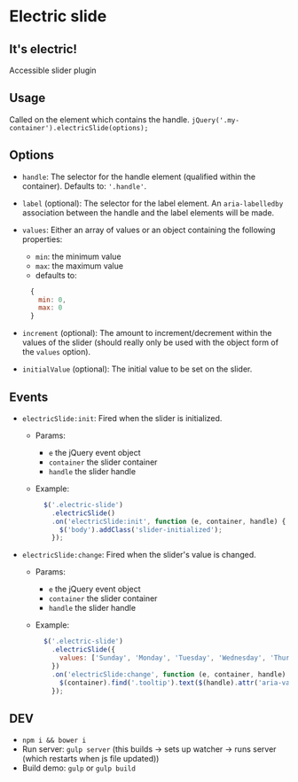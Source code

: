 # Electric slide
## It's electric!
Accessible slider plugin

## Usage
Called on the element which contains the handle. `jQuery('.my-container').electricSlide(options);`

## Options
- `handle`: The selector for the handle element (qualified within the container). Defaults to: `'.handle'`.

- `label` (optional): The selector for the label element.  An `aria-labelledby` association between the handle and the label elements will be made.

- `values`: Either an array of values or an object containing the following properties:
  - `min`: the minimum value
  - `max`: the maximum value
  - defaults to:

  ```javascript
    {
      min: 0,
      max: 0
    }
  ```
- `increment` (optional): The amount to increment/decrement within the values of the slider (should really only be used with the object form of the `values` option).
- `initialValue` (optional): The initial value to be set on the slider.

## Events
- `electricSlide:init`: Fired when the slider is initialized.
  - Params:
    - `e` the jQuery event object
    - `container` the slider container
    - `handle` the slider handle
  - Example:

    ```javascript
      $('.electric-slide')
        .electricSlide()
        .on('electricSlide:init', function (e, container, handle) {
          $('body').addClass('slider-initialized');
        });
    ```
- `electricSlide:change`: Fired when the slider's value is changed.
  - Params:
    - `e` the jQuery event object
    - `container` the slider container
    - `handle` the slider handle
  - Example:

    ```javascript
      $('.electric-slide')
        .electricSlide({
          values: ['Sunday', 'Monday', 'Tuesday', 'Wednesday', 'Thursday', 'Friday', 'Saturday']
        })
        .on('electricSlide:change', function (e, container, handle) {
          $(container).find('.tooltip').text($(handle).attr('aria-valuetext'))
        });
    ```

## DEV
- `npm i && bower i`
- Run server: `gulp server` (this builds -> sets up watcher -> runs server (which restarts when js file updated))
- Build demo: `gulp` or `gulp build`